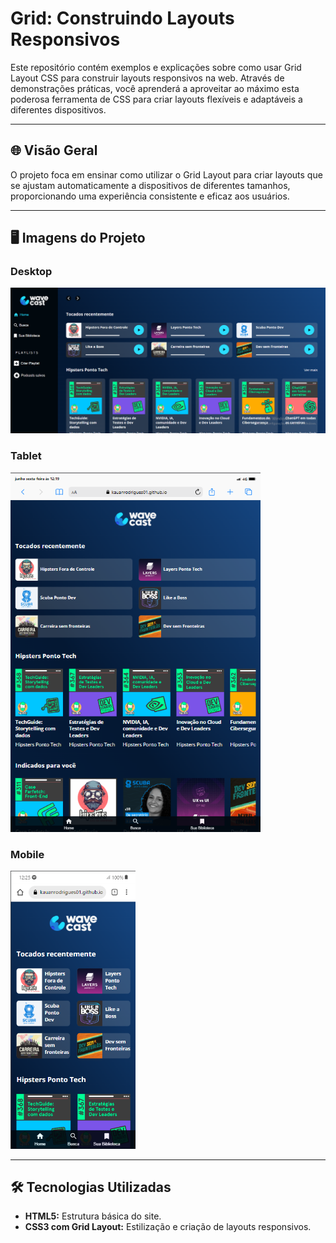 # Grid: Construindo Layouts Responsivos

Este repositório contém exemplos e explicações sobre como usar Grid Layout CSS para construir layouts responsivos na web. Através de demonstrações práticas, você aprenderá a aproveitar ao máximo esta poderosa ferramenta de CSS para criar layouts flexíveis e adaptáveis a diferentes dispositivos.

---

## 🌐 Visão Geral

O projeto foca em ensinar como utilizar o Grid Layout para criar layouts que se ajustam automaticamente a dispositivos de diferentes tamanhos, proporcionando uma experiência consistente e eficaz aos usuários.

---

## 🖥️ Imagens do Projeto

### Desktop
![Desktop](src/imagens/Imagens/img-readme/img-desktop.png)

### Tablet
<img src="src/imagens/Imagens/img-readme/img-tablet.png" alt="Tablet" width="400">

### Mobile
<img src="src/imagens/Imagens/img-readme/img-mobile.png" alt="Mobile" width="200">

---

## 🛠️ Tecnologias Utilizadas

- **HTML5:** Estrutura básica do site.
- **CSS3 com Grid Layout:** Estilização e criação de layouts responsivos.
